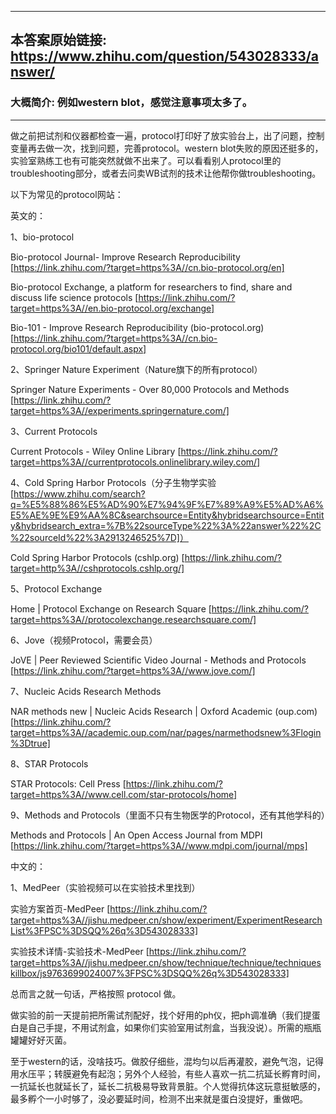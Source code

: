 ----------------------------------------
## 本答案原始链接: https://www.zhihu.com/question/543028333/answer/
### 大概简介: 例如western blot，感觉注意事项太多了。
----------------------------------------
做之前把试剂和仪器都检查一遍，protocol打印好了放实验台上，出了问题，控制变量再去做一次，找到问题，完善protocol。western blot失败的原因还挺多的，实验室熟练工也有可能突然就做不出来了。可以看看别人protocol里的troubleshooting部分，或者去问卖WB试剂的技术让他帮你做troubleshooting。

以下为常见的protocol网站：

英文的：

1、bio-protocol

Bio-protocol Journal- Improve Research Reproducibility [https://link.zhihu.com/?target=https%3A//cn.bio-protocol.org/en]

Bio-protocol Exchange, a platform for researchers to find, share and discuss life science protocols [https://link.zhihu.com/?target=https%3A//en.bio-protocol.org/exchange]

Bio-101 - Improve Research Reproducibility (bio-protocol.org) [https://link.zhihu.com/?target=https%3A//cn.bio-protocol.org/bio101/default.aspx]

2、Springer Nature Experiment（Nature旗下的所有protocol）

Springer Nature Experiments - Over 80,000 Protocols and Methods [https://link.zhihu.com/?target=https%3A//experiments.springernature.com/]

3、Current Protocols

Current Protocols - Wiley Online Library [https://link.zhihu.com/?target=https%3A//currentprotocols.onlinelibrary.wiley.com/]

4、Cold Spring Harbor Protocols（分子生物学实验 [https://www.zhihu.com/search?q=%E5%88%86%E5%AD%90%E7%94%9F%E7%89%A9%E5%AD%A6%E5%AE%9E%E9%AA%8C&searchsource=Entity&hybridsearchsource=Entity&hybridsearch_extra=%7B%22sourceType%22%3A%22answer%22%2C%22sourceId%22%3A2913246525%7D]）

Cold Spring Harbor Protocols (cshlp.org) [https://link.zhihu.com/?target=http%3A//cshprotocols.cshlp.org/]

5、Protocol Exchange

Home | Protocol Exchange on Research Square [https://link.zhihu.com/?target=https%3A//protocolexchange.researchsquare.com/]

6、Jove（视频Protocol，需要会员）

JoVE | Peer Reviewed Scientific Video Journal - Methods and Protocols [https://link.zhihu.com/?target=https%3A//www.jove.com/]

7、Nucleic Acids Research Methods

NAR methods new | Nucleic Acids Research | Oxford Academic (oup.com) [https://link.zhihu.com/?target=https%3A//academic.oup.com/nar/pages/narmethodsnew%3Flogin%3Dtrue]

8、STAR Protocols

STAR Protocols: Cell Press [https://link.zhihu.com/?target=https%3A//www.cell.com/star-protocols/home]

9、Methods and Protocols（里面不只有生物医学的Protocol，还有其他学科的）

Methods and Protocols | An Open Access Journal from MDPI [https://link.zhihu.com/?target=https%3A//www.mdpi.com/journal/mps]

中文的：

1、MedPeer（实验视频可以在实验技术里找到）

实验方案首页-MedPeer [https://link.zhihu.com/?target=https%3A//jishu.medpeer.cn/show/experiment/ExperimentResearchList%3FPSC%3DSQQ%26q%3D543028333]

实验技术详情-实验技术-MedPeer [https://link.zhihu.com/?target=https%3A//jishu.medpeer.cn/show/technique/technique/techniqueskillbox/js9763699024007%3FPSC%3DSQQ%26q%3D543028333]

总而言之就一句话，严格按照 protocol 做。

做实验的前一天提前把所需试剂配好，找个好用的ph仪，把ph调准确（我们提蛋白是自己手提，不用试剂盒，如果你们实验室用试剂盒，当我没说）。所需的瓶瓶罐罐好好灭菌。

至于western的话，没啥技巧。做胶仔细些，混均匀以后再灌胶，避免气泡，记得用水压平；转膜避免有起泡；另外个人经验，有些人喜欢一抗二抗延长孵育时间，一抗延长也就延长了，延长二抗极易导致背景脏。个人觉得抗体这玩意挺敏感的，最多孵个一小时够了，没必要延时间，检测不出来就是蛋白没提好，重做吧。
